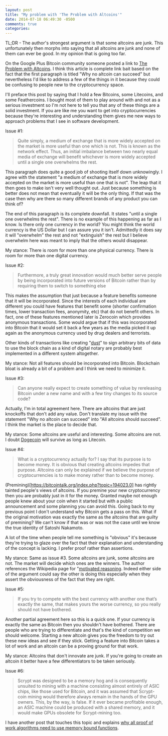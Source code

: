 ```yaml
---
layout: post
title: "My problem with 'The Problem with Altcoins'"
date: 2014-07-18 06:49:30 -0500
comments: true
categories: 
---
```


TL;DR - The author's strongest argument is that some altcoins are junk.  This unfortunately then morphs into saying that all altcoins are junk and none of them can ever be good.  In my opinion that is going too far.

On the Google Plus Bitcoin community someone posted a link to [The Problem with Altcoins](http://themisescircle.org/blog/2013/08/22/the-problem-with-altcoins/).  I think this article is complete link bait based on the fact that the first paragraph is titled "Why no altcoin can succeed" but nevertheless I'd like to address a few of the things in it because they could be confusing to people new to the cryptocurrency space.

I'll preface this post by saying that I hold a few Bitcoins, some Litecoins, and some Feathercoins.  I bought most of them to play around with and not as a serious investment so I'm not here to tell you that any of these things are a solid investment.  If you are like me you want to get into cryptocurrencies because they're interesting and understanding them gives me new ways to approach problems that I see in software development.

Issue #1:

> Quite simply, a medium of exchange that is more widely accepted on the market is more useful than one which is not. This is known as the network effect. Thus, an initial imbalance between two nearly equal media of exchange will benefit whichever is more widely accepted until a single one overwhelms the rest.

This paragraph does quite a good job of shooting itself down unknowingly.  I agree with the statement "a medium of exchange that is more widely accepted on the market is more useful than one that is not".  The leap that it then goes to make isn't very well thought out.  Just because something is better does not mean that eventually it will be the only thing.  If that was the case then why are there so many different brands of any product you can think of?

The end of this paragraph is its complete downfall.  It states "until a single one overwhelms the rest".  There is no example of this happening as far as I know.  Is there only one currency in the world?  You might think the world currency is the US Dollar but I can assure you it isn't.  Admittedly it does say it will "overwhelm" the rest and not "extinguish" the rest but I believe overwhelm here was meant to imply that the others would disappear.

My stance: There is room for more than one physical currency.  There is room for more than one digital currency.

Issue #2:

> Furthermore, a truly great innovation would much better serve people by being incorporated into future versions of Bitcoin rather than by requiring them to switch to something else

This makes the assumption that just because a feature benefits someone that it will be incorporated.  Since the interests of each individual are different you could have features that benefit some (shorter confirmation times, lower transaction fees, anonymity, etc) that do not benefit others.  In fact, one of these features mentioned later is Zerocoin which provides anonymous transactions.  Some would argue that if this was incorporated into Bitcoin that it would set it back a few years as the media picked it up again as the anonymous currency used by drug dealers and terrorists.

Other kinds of transactions like creating "[dust](http://bitcoin.stackexchange.com/questions/10986/what-is-meant-by-bitcoin-dust)" to sign arbitrary bits of data to use the block chain as a kind of digital notary are probably best implemented in a different system altogether.

My stance: Not all features should be incorporated into Bitcoin.  Blockchain bloat is already a bit of a problem and I think we need to minimize it.

Issue #3:

> Can anyone really expect to create something of value by rereleasing Bitcoin under a new name and with a few tiny changes to its source code?

Actually, I'm in total agreement here.  There are altcoins that are just knockoffs that don't add any value.  Don't translate my issue with the statement "Why no altcoin can succeed" into "All altcoins should succeed".  I think the market is the place to decide that.

My stance: Some altcoins are useful and interesting.  Some altcoins are not.  I doubt [Dogecoin](https://en.wikipedia.org/wiki/Dogecoin) will survive as long as Litecoin.

Issue #4:

> What is a cryptocurrency actually for? I say that its purpose is to become money. It is obvious that creating altcoins impedes that purpose. Altcoins can only be explained if we believe the purpose of cryptocurrencies is to make money rather than to become money.

(Premining)[https://bitcointalk.org/index.php?topic=194023.0] has rightly tainted people's views of altcoins.  If you premine your new cryptocurrency then you are probably just in it for the money.  Granted maybe not enough people knew about your coin when it started but with a public announcement and some planning you can avoid this.  Going back to my previous point I don't understand why Bitcoin gets a pass on this.  What if the original motivation was exactly the same as the altcoins that are guilty of premining?  We can't know if that was or was not the case until we know the true identity of Satoshi Nakamoto.

A lot of the time when people tell me something is "obvious" it's because they're trying to glaze over the fact that their explanation and understanding of the concept is lacking.  I prefer proof rather than assertions.

My stance: Same as issue #3.  Some altcoins are junk, some altcoins are not.  The market will decide which ones are the winners.  The author references the Wikipedia page for "[motivated reasoning](https://en.wikipedia.org/wiki/Motivated_reasoning).  Indeed either side of the argument could say the other is doing this especially when they assert the obviousness of the fact that they are right.

Issue #5:

> If you try to compete with the best currency with another one that’s exactly the same, that makes yours the worse currency, so you really should not have bothered.

Another partial agreement here so this is a quick one.  If your currency is exactly the same as Bitcoin then you shouldn't have bothered.  There are people who are trying to differentiate and that's the kind of competition we should welcome.  Starting a new altcoin gives you the freedom to try out these new ideas and see if they stick.  Getting a feature into Bitcoin takes a lot of work and an altcoin can be a proving ground for that work.

My stance: Altcoins that don't innovate are junk. If you're going to create an altcoin it better have a few differentiators to be taken seriously.

Issue #6:

> Scrypt was designed to be a memory hog and is consequently unsuited to mining with a machine consisting almost entirely of ASIC chips, like those used for Bitcoin, and it was assumed that Scrypt-coin mining would therefore always remain in the hands of the GPU owners. This, by the way, is false. If it ever became profitable enough, an ASIC machine could be produced with a shared memory, and it would make GPUs obsolete for Scrypt-mining too.

I have another post that touches this topic and explains [why all proof of work algorithms need to use memory bound functions](http://blog.timmattison.com/archives/2014/06/17/why-proof-of-work-algorithms-need-to-use-memory-bound-functions/).
